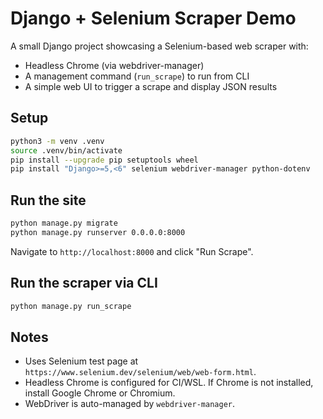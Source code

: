 # Django + Selenium Scraper Demo

A small Django project showcasing a Selenium-based web scraper with:
- Headless Chrome (via webdriver-manager)
- A management command (`run_scrape`) to run from CLI
- A simple web UI to trigger a scrape and display JSON results

## Setup

```bash
python3 -m venv .venv
source .venv/bin/activate
pip install --upgrade pip setuptools wheel
pip install "Django>=5,<6" selenium webdriver-manager python-dotenv
```

## Run the site

```bash
python manage.py migrate
python manage.py runserver 0.0.0.0:8000
```

Navigate to `http://localhost:8000` and click "Run Scrape".

## Run the scraper via CLI

```bash
python manage.py run_scrape
```

## Notes
- Uses Selenium test page at `https://www.selenium.dev/selenium/web/web-form.html`.
- Headless Chrome is configured for CI/WSL. If Chrome is not installed, install Google Chrome or Chromium.
- WebDriver is auto-managed by `webdriver-manager`.
